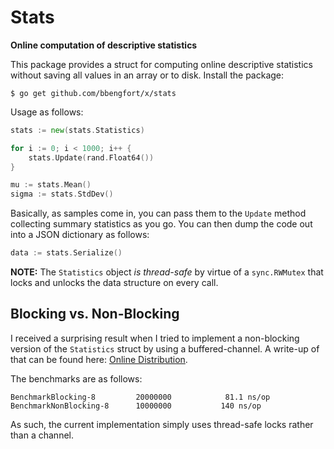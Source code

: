 # Stats
**Online computation of descriptive statistics**

This package provides a struct for computing online descriptive statistics without saving all values in an array or to disk. Install the package:

```
$ go get github.com/bbengfort/x/stats
```

Usage as follows:

```go
stats := new(stats.Statistics)

for i := 0; i < 1000; i++ {
    stats.Update(rand.Float64())
}

mu := stats.Mean()
sigma := stats.StdDev()
```

Basically, as samples come in, you can pass them to the `Update` method collecting summary statistics as you go. You can then dump the code out into a JSON dictionary as follows:

```go
data := stats.Serialize()
```

**NOTE:** The `Statistics` object _is thread-safe_ by virtue of a `sync.RWMutex` that locks and unlocks the data structure on every call.

## Blocking vs. Non-Blocking

I received a surprising result when I tried to implement a non-blocking version of the `Statistics` struct by using a buffered-channel. A write-up of that can be found here: [Online Distribution](https://bbengfort.github.io/snippets/2017/08/28/online-distribution.html).

The benchmarks are as follows:

```
BenchmarkBlocking-8      	20000000            81.1 ns/op
BenchmarkNonBlocking-8   	10000000	       140 ns/op
```

As such, the current implementation simply uses thread-safe locks rather than a channel.
